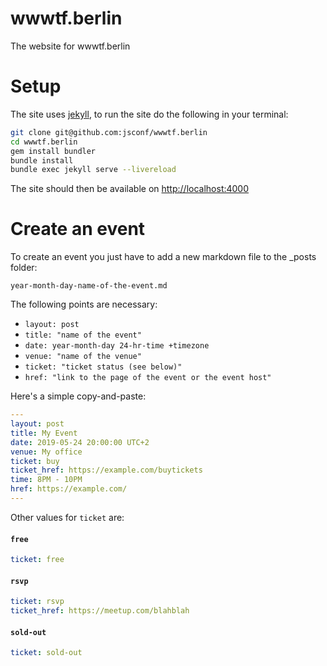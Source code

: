 wwwtf.berlin
=============

The website for wwwtf.berlin

Setup
=====

The site uses [jekyll](http://jekyllrb.com), to run the site do the following in your
terminal:

```sh
git clone git@github.com:jsconf/wwwtf.berlin
cd wwwtf.berlin
gem install bundler
bundle install
bundle exec jekyll serve --livereload
```

The site should then be available on [http://localhost:4000](http://localhost:4000)

Create an event
===============

To create an event you just have to add a new markdown file to the _posts folder:

`year-month-day-name-of-the-event.md`

The following points are necessary:

* `layout: post`
* `title: "name of the event"`
* `date: year-month-day 24-hr-time +timezone`
* `venue: "name of the venue"`
* `ticket: "ticket status (see below)"`
* `href: "link to the page of the event or the event host"`

Here's a simple copy-and-paste:

```yaml
---
layout: post
title: My Event
date: 2019-05-24 20:00:00 UTC+2
venue: My office
ticket: buy
ticket_href: https://example.com/buytickets
time: 8PM - 10PM
href: https://example.com/
---
```

Other values for `ticket` are:

#### `free`

```yaml
ticket: free
```

#### `rsvp`

```yaml
ticket: rsvp
ticket_href: https://meetup.com/blahblah
```

#### `sold-out`

```yaml
ticket: sold-out
```
